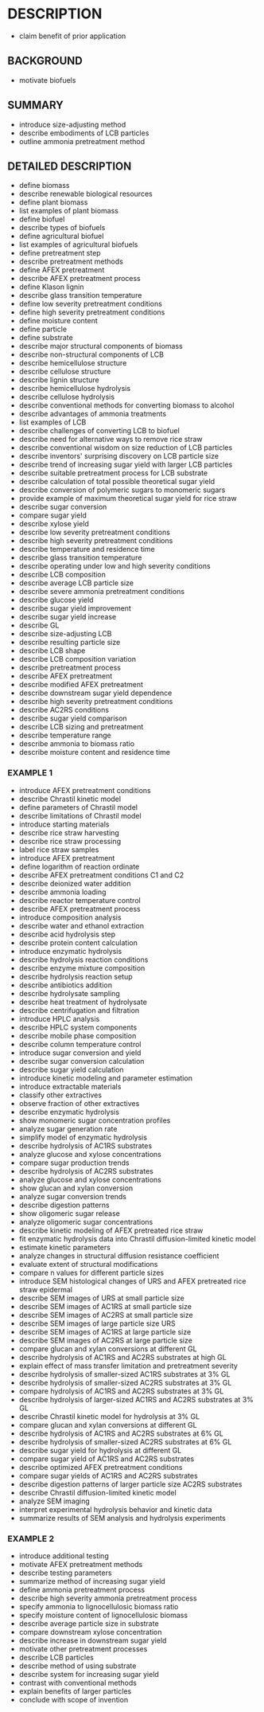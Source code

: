 # DESCRIPTION

- claim benefit of prior application

## BACKGROUND

- motivate biofuels

## SUMMARY

- introduce size-adjusting method
- describe embodiments of LCB particles
- outline ammonia pretreatment method

## DETAILED DESCRIPTION

- define biomass
- describe renewable biological resources
- define plant biomass
- list examples of plant biomass
- define biofuel
- describe types of biofuels
- define agricultural biofuel
- list examples of agricultural biofuels
- define pretreatment step
- describe pretreatment methods
- define AFEX pretreatment
- describe AFEX pretreatment process
- define Klason lignin
- describe glass transition temperature
- define low severity pretreatment conditions
- define high severity pretreatment conditions
- define moisture content
- define particle
- define substrate
- describe major structural components of biomass
- describe non-structural components of LCB
- describe hemicellulose structure
- describe cellulose structure
- describe lignin structure
- describe hemicellulose hydrolysis
- describe cellulose hydrolysis
- describe conventional methods for converting biomass to alcohol
- describe advantages of ammonia treatments
- list examples of LCB
- describe challenges of converting LCB to biofuel
- describe need for alternative ways to remove rice straw
- describe conventional wisdom on size reduction of LCB particles
- describe inventors' surprising discovery on LCB particle size
- describe trend of increasing sugar yield with larger LCB particles
- describe suitable pretreatment process for LCB substrate
- describe calculation of total possible theoretical sugar yield
- describe conversion of polymeric sugars to monomeric sugars
- provide example of maximum theoretical sugar yield for rice straw
- describe sugar conversion
- compare sugar yield
- describe xylose yield
- describe low severity pretreatment conditions
- describe high severity pretreatment conditions
- describe temperature and residence time
- describe glass transition temperature
- describe operating under low and high severity conditions
- describe LCB composition
- describe average LCB particle size
- describe severe ammonia pretreatment conditions
- describe glucose yield
- describe sugar yield improvement
- describe sugar yield increase
- describe GL
- describe size-adjusting LCB
- describe resulting particle size
- describe LCB shape
- describe LCB composition variation
- describe pretreatment process
- describe AFEX pretreatment
- describe modified AFEX pretreatment
- describe downstream sugar yield dependence
- describe high severity pretreatment conditions
- describe AC2RS conditions
- describe sugar yield comparison
- describe LCB sizing and pretreatment
- describe temperature range
- describe ammonia to biomass ratio
- describe moisture content and residence time

### EXAMPLE 1

- introduce AFEX pretreatment conditions
- describe Chrastil kinetic model
- define parameters of Chrastil model
- describe limitations of Chrastil model
- introduce starting materials
- describe rice straw harvesting
- describe rice straw processing
- label rice straw samples
- introduce AFEX pretreatment
- define logarithm of reaction ordinate
- describe AFEX pretreatment conditions C1 and C2
- describe deionized water addition
- describe ammonia loading
- describe reactor temperature control
- describe AFEX pretreatment process
- introduce composition analysis
- describe water and ethanol extraction
- describe acid hydrolysis step
- describe protein content calculation
- introduce enzymatic hydrolysis
- describe hydrolysis reaction conditions
- describe enzyme mixture composition
- describe hydrolysis reaction setup
- describe antibiotics addition
- describe hydrolysate sampling
- describe heat treatment of hydrolysate
- describe centrifugation and filtration
- introduce HPLC analysis
- describe HPLC system components
- describe mobile phase composition
- describe column temperature control
- introduce sugar conversion and yield
- describe sugar conversion calculation
- describe sugar yield calculation
- introduce kinetic modeling and parameter estimation
- introduce extractable materials
- classify other extractives
- observe fraction of other extractives
- describe enzymatic hydrolysis
- show monomeric sugar concentration profiles
- analyze sugar generation rate
- simplify model of enzymatic hydrolysis
- describe hydrolysis of AC1RS substrates
- analyze glucose and xylose concentrations
- compare sugar production trends
- describe hydrolysis of AC2RS substrates
- analyze glucose and xylose concentrations
- show glucan and xylan conversion
- analyze sugar conversion trends
- describe digestion patterns
- show oligomeric sugar release
- analyze oligomeric sugar concentrations
- describe kinetic modeling of AFEX pretreated rice straw
- fit enzymatic hydrolysis data into Chrastil diffusion-limited kinetic model
- estimate kinetic parameters
- analyze changes in structural diffusion resistance coefficient
- evaluate extent of structural modifications
- compare n values for different particle sizes
- introduce SEM histological changes of URS and AFEX pretreated rice straw epidermal
- describe SEM images of URS at small particle size
- describe SEM images of AC1RS at small particle size
- describe SEM images of AC2RS at small particle size
- describe SEM images of large particle size URS
- describe SEM images of AC1RS at large particle size
- describe SEM images of AC2RS at large particle size
- compare glucan and xylan conversions at different GL
- describe hydrolysis of AC1RS and AC2RS substrates at high GL
- explain effect of mass transfer limitation and pretreatment severity
- describe hydrolysis of smaller-sized AC1RS substrates at 3% GL
- describe hydrolysis of smaller-sized AC2RS substrates at 3% GL
- compare hydrolysis of AC1RS and AC2RS substrates at 3% GL
- describe hydrolysis of larger-sized AC1RS and AC2RS substrates at 3% GL
- describe Chrastil kinetic model for hydrolysis at 3% GL
- compare glucan and xylan conversions at different GL
- describe hydrolysis of AC1RS and AC2RS substrates at 6% GL
- describe hydrolysis of smaller-sized AC2RS substrates at 6% GL
- describe sugar yield for hydrolysis at different GL
- compare sugar yield of AC1RS and AC2RS substrates
- describe optimized AFEX pretreatment conditions
- compare sugar yields of AC1RS and AC2RS substrates
- describe digestion patterns of larger particle size AC2RS substrates
- describe Chrastil diffusion-limited kinetic model
- analyze SEM imaging
- interpret experimental hydrolysis behavior and kinetic data
- summarize results of SEM analysis and hydrolysis experiments

### EXAMPLE 2

- introduce additional testing
- motivate AFEX pretreatment methods
- describe testing parameters
- summarize method of increasing sugar yield
- define ammonia pretreatment process
- describe high severity ammonia pretreatment process
- specify ammonia to lignocellulosic biomass ratio
- specify moisture content of lignocellulosic biomass
- describe average particle size in substrate
- compare downstream xylose concentration
- describe increase in downstream sugar yield
- motivate other pretreatment processes
- describe LCB particles
- describe method of using substrate
- describe system for increasing sugar yield
- contrast with conventional methods
- explain benefits of larger particles
- conclude with scope of invention

